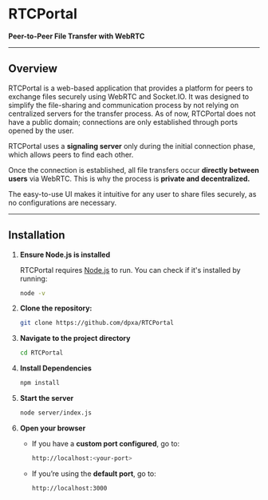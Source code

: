 # RTCPortal

**Peer-to-Peer File Transfer with WebRTC**

---

## Overview

RTCPortal is a web-based application that provides a platform for peers to exchange files securely using WebRTC and Socket.IO. It was designed to simplify the file-sharing and communication process by not relying on centralized servers for the transfer process. As of now, RTCPortal does not have a public domain; connections are only established through ports opened by the user.

RTCPortal uses a **signaling server** only during the initial connection phase, which allows peers to find each other. 

Once the connection is established, all file transfers occur **directly between users** via WebRTC. This is why the process is **private and decentralized.**

The easy-to-use UI makes it intuitive for any user to share files securely, as no configurations are necessary.

---

## Installation


1. **Ensure Node.js is installed**

   RTCPortal requires [Node.js](https://nodejs.org/) to run. You can check if it's installed by running:  

   ```bash
   node -v
   ```
1. **Clone the repository:**
   ```bash
   git clone https://github.com/dpxa/RTCPortal
   ```
3. **Navigate to the project directory**
   ```bash
   cd RTCPortal
   ```
4. **Install Dependencies**
   ```bash
   npm install
   ```
5. **Start the server**
   ```bash
   node server/index.js
   ```
6. **Open your browser**

   - If you have a **custom port configured**, go to:
   
     ```bash
     http://localhost:<your-port>
     ```
   - If you’re using the **default port**, go to:  
     ```bash
     http://localhost:3000
     ```
